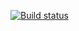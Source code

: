 [![Build status](https://ci.appveyor.com/api/projects/status/w0uofswgjrbkhkf6?svg=true)](https://ci.appveyor.com/project/AndreiZak90/card)
